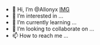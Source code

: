 - 👋 Hi, I’m @Allonyx
[IMG](https://drive.google.com/drive/u/1/folders/1C4Lcgid_2L0vJxxfIsQsokJhGL_D_2iC)
- 👀 I’m interested in ...
- 🌱 I’m currently learning ...
- 💞️ I’m looking to collaborate on ...
- 📫 How to reach me ...

<!---
Allonyx/Allonyx is a ✨ special ✨ repository because its `README.md` (this file) appears on your GitHub profile.
You can click the Preview link to take a look at your changes.
--->
